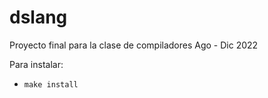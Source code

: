 # dslang
Proyecto final para la clase de compiladores Ago - Dic 2022

Para instalar:
- `make install`
